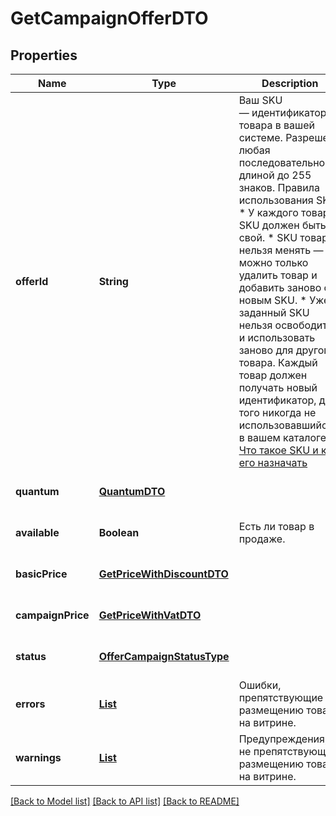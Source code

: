 # GetCampaignOfferDTO
## Properties

| Name | Type | Description | Notes |
|------------ | ------------- | ------------- | -------------|
| **offerId** | **String** | Ваш SKU — идентификатор товара в вашей системе.  Разрешена любая последовательность длиной до 255 знаков.  Правила использования SKU:  * У каждого товара SKU должен быть свой.  * SKU товара нельзя менять — можно только удалить товар и добавить заново с новым SKU.  * Уже заданный SKU нельзя освободить и использовать заново для другого товара. Каждый товар должен получать новый идентификатор, до того никогда не использовавшийся в вашем каталоге.  [Что такое SKU и как его назначать](https://yandex.ru/support/marketplace/assortment/add/index.html#fields)  | [default to null] |
| **quantum** | [**QuantumDTO**](QuantumDTO.md) |  | [optional] [default to null] |
| **available** | **Boolean** | Есть ли товар в продаже.  | [optional] [default to null] |
| **basicPrice** | [**GetPriceWithDiscountDTO**](GetPriceWithDiscountDTO.md) |  | [optional] [default to null] |
| **campaignPrice** | [**GetPriceWithVatDTO**](GetPriceWithVatDTO.md) |  | [optional] [default to null] |
| **status** | [**OfferCampaignStatusType**](OfferCampaignStatusType.md) |  | [optional] [default to null] |
| **errors** | [**List**](OfferErrorDTO.md) | Ошибки, препятствующие размещению товара на витрине.  | [optional] [default to null] |
| **warnings** | [**List**](OfferErrorDTO.md) | Предупреждения, не препятствующие размещению товара на витрине.  | [optional] [default to null] |

[[Back to Model list]](../README.md#documentation-for-models) [[Back to API list]](../README.md#documentation-for-api-endpoints) [[Back to README]](../README.md)

